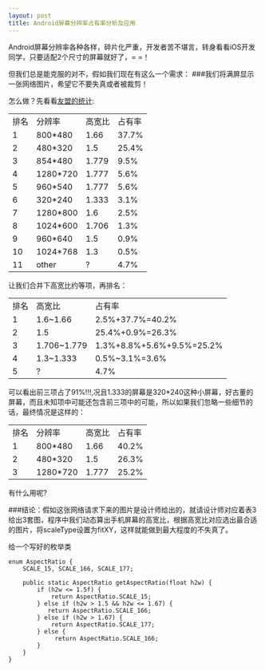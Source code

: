 ```yaml
---
layout: post
title: Android屏幕分辨率占有率分析及应用
---
```


Android屏幕分辨率各种各样，碎片化严重，开发者苦不堪言，转身看看iOS开发同学，只要适配2个尺寸的屏幕就好了，= =！

但我们总是能克服的对不，假如我们现在有这么一个需求：
###我们将满屏显示一张网络图片，希望它不要失真或者被裁剪！

怎么做？先看看[友盟的统计](http://www.umindex.com/#android_resolution):

<table>
    <tr>
        <td>排名</td>
        <td>分辨率</td>
        <td>高宽比</td>
        <td>占有率</td>
    </tr>
     <tr>
        <td>1</td>
        <td>800*480</td>
        <td>1.66</td>
        <td>37.7%</td>
    </tr>
     <tr>
        <td>2</td>
        <td>480*320</td>
        <td>1.5</td>
        <td>25.4%</td>
    </tr>
     <tr>
        <td>3</td>
        <td>854*480</td>
        <td>1.779</td>
        <td>9.5%</td>
    </tr>
      <tr>
        <td>4</td>
        <td>1280*720</td>
        <td>1.777 </td>
        <td>5.6%</td>
    </tr>
      <tr>
        <td>5</td>
        <td>960*540 </td>
        <td>1.777</td>
        <td>5.6%</td>
    </tr>
      <tr>
        <td>6</td>
        <td>320*240</td>
        <td>1.333</td>
        <td>3.1%</td>
    </tr>
    <tr>
        <td>7</td>
        <td>1280*800</td>
        <td>1.6</td>
        <td>2.5%</td>
    </tr>
    <tr>
        <td>8</td>
        <td>1024*600</td>
        <td>1.706</td>
        <td>1.3%</td>
    </tr>
    <tr>
        <td>9</td>
        <td>960*640</td>
        <td>1.5</td>
        <td>0.9%</td>
    </tr>
    <tr>
        <td>10</td>
        <td>1024*768</td>
        <td>1.3</td>
        <td>0.5%</td>
    </tr>
    <tr>
        <td>11</td>
        <td>other</td>
        <td>?</td>
        <td>4.7%</td>
    </tr>
</table>
 
让我们合并下高宽比约等项，再排名：

<table>
    <tr>
        <td>排名</td> 
        <td>高宽比</td>
        <td>占有率</td>
    </tr>
     <tr>
        <td>1</td>
        <td>1.6~1.66</td>
        <td>2.5%+37.7%=40.2%</td> 
    </tr>
     <tr>
        <td>2</td> 
        <td>1.5</td>
        <td>25.4%+0.9%=26.3%</td>
    </tr>
     <tr>
        <td>3</td>
        <td>1.706~1.779</td>
        <td>1.3%+8.8%+5.6%+9.5%=25.2%</td> 
    </tr>
     <tr>
        <td>4</td>
        <td>1.3~1.333</td>
        <td>0.5%~3.1%=3.6%</td> 
    </tr>
     <tr>
        <td>5</td>
        <td>?</td>
        <td>4.7%</td> 
    </tr>
</table> 

可以看出前三项占了91%!!!,况且1.333的屏幕是320*240这种小屏幕，好古董的屏幕，而且未知项中可能还包含前三项中的可能，所以如果我们忽略一些细节的话，最终情况是这样的：

<table>
    <tr>
        <td>排名</td>
        <td>分辨率</td>
        <td>高宽比</td>
        <td>占有率</td>
    </tr>
     <tr>
        <td>1</td>
        <td>800*480</td>
        <td>1.66</td>
        <td>40.2%</td>
    </tr>
     <tr>
        <td>2</td>
        <td>480*320</td>
        <td>1.5</td>
        <td>26.3%</td>
    </tr>
     <tr>
        <td>3</td>
        <td>1280*720</td>
        <td>1.777</td>
        <td>25.2%</td>
    </tr>
</table>
 

有什么用呢? 

###结论：假如这张网络请求下来的图片是设计师给出的，就请设计师对应着表3给出3套图，程序中我们动态算出手机屏幕的高宽比，根据高宽比对应选出最合适的图片，将scaleType设置为fitXY，这样就能做到最大程度的不失真了。

给一个写好的枚举类

```
enum AspectRatio {
    SCALE_15, SCALE_166, SCALE_177;

    public static AspectRatio getAspectRatio(float h2w) {
        if (h2w <= 1.5f) {
            return AspectRatio.SCALE_15;
        } else if (h2w > 1.5 && h2w <= 1.67) {
           return AspectRatio.SCALE_166;
        } else if (h2w > 1.67) {
            return AspectRatio.SCALE_177;
        } else {
             return AspectRatio.SCALE_166;
        }
    }
}
```







